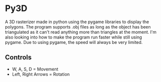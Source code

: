 # Py3D

A 3D rasterizer made in python using the pygame libraries to display the polygons.
The program supports .obj files as long as the object has been triangulated as it can't read anything more than triangles at the moment.
I'm also looking into how to make the program run faster while still using pygame. Due to using pygame, the speed will always be very limited.

## Controls
- W, A, S, D = Movement
- Left, Right Arrows = Rotation
